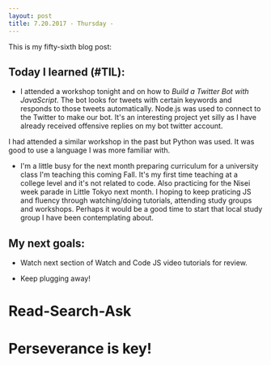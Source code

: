 ```yaml
---
layout: post
title: 7.20.2017 - Thursday - 
---
```


This is my fifty-sixth blog post: 

## Today I learned (#TIL):   

- I attended a workshop tonight and on how to _Build a Twitter Bot with JavaScript_.
The bot looks for tweets with certain keywords and responds to those tweets automatically.  Node.js was used to connect to the Twitter to make our bot.  It's an interesting project yet silly as I have already received offensive replies on my bot twitter account.  

I had attended a similar workshop in the past but Python was used.  It was good to use a language I was more familiar with. 

- I'm a little busy for the next month preparing curriculum for a university class I'm teaching this coming Fall.  It's my first time teaching at a college level and it's not related to code.  Also practicing for the Nisei week parade in Little Tokyo next month.  I hoping to keep praticing JS and fluency through watching/doing tutorials, attending study groups and workshops.  Perhaps it would be a good time to start that local study group I have been contemplating about. 

## My next goals:

- Watch next section of Watch and Code JS video tutorials for review.

- Keep plugging away!


# Read-Search-Ask

# Perseverance is key!







